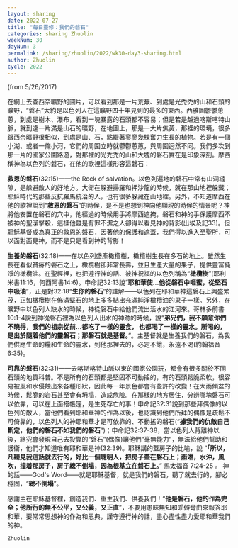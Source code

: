 ```yaml
---
layout: sharing
date: 2022-07-27
title: "每日靈修：我們的磐石"
categories: sharing Zhuolin
weekNum: 30
dayNum: 3
permalink: /sharing/zhuolin/2022/wk30-day3-sharing.html
author: Zhuolin
cycle: 2022
---
```

(from 5/26/2017)

在網上去查西奈曠野的圖片，可以看到那是一片荒蕪、到處是光禿禿的山和石頭的曠野，“磐石”大約是以色列人在這曠野四十年見到的最多的東西。西雅圖鬱鬱蔥蔥，到處是樹木、瀑布，看到一塊暴露的石頭都不容易；但是若是越過喀斯喀特山脈，就到達一片滿是山石的曠野，在地圖上，那是一大片焦黃，那裡的環境，很多跟西奈曠野很相似，到處是山、石，點綴著寥寥幾棵奮力生長的植物。若是有一個小湖、或者一條小河，它們的周圍立時就鬱鬱蔥蔥，與周圍迥然不同。我們多次到那一片的國家公園路遊，對那裡的光禿禿的山和大塊的磐石實在是印象深刻。摩西稱神為以色列的磐石，在他的歌裡這樣形容這磐石：  

**救恩的磐石**(32:15)——the Rock of salvation。以色列遍地的磐石中常有山洞縫隙，是躲避敵人的好地方。大衛在躲避掃羅和押沙龍的時候，就在那山地裡躲藏；耶穌時代的那些反抗羅馬統治的人，也有很多躲藏在山地裡。另外，不知道摩西在他的歌裡說到“**救恩的磐石**”的時候，是不是也想到神向他顯現的時候的情景呢？神將他安置在磐石的穴中，他經過的時候用手將摩西遮掩，磐石和神的手保護摩西不被神的聖潔擊殺，這樣他雖是有罪不潔之人卻得以看見神的背影(出埃及記33)。但耶穌基督成為真正的救恩的磐石，因著他的保護和遮蓋，我們得以進入至聖所，可以面對面見神，而不是只是看到神的背影！  

**生養的磐石**(32:18)——在以色列盛產橄欖樹，橄欖樹生長在多石的地上。雖然生長在看似貧瘠的磐石之上，橄欖樹卻非常長壽，並且生產大量的果子，提供豐富純淨的橄欖油。在聖經裡，也把遵行神的話、被神祝福的以色列稱為“**橄欖樹**”(耶利米書11:16，何西阿書14:6)。申命記32:13說“**耶和華使...他從磐石中咂蜜，從堅石中吸油**”，正是對32:18“**生你的磐石**”的註解——以色列在耶和華神這磐石上興盛繁茂，正如橄欖樹在佈滿堅石的地上多多結出充滿純淨橄欖油的果子一樣。另外，在曠野中以色列人缺水的時候，神從磐石中給他們流出活水的江河來。哥林多前書10:1-4說到神從磐石裡為以色列人出水的神跡的時候，說“**弟兄們，我不願意你們不曉得，我們的祖宗從前...都吃了一樣的靈食， 也都喝了一樣的靈水。所喝的，是出於隨着他們的靈磐石；那磐石就是基督。**”。主基督就是生養我們的磐石，為我們供應生命的糧和生命的靈水，到他那裡去的，必定不餓，永遠不渴(約翰福音6:35)。  

**可靠的磐石**(32:31)——去喀斯喀特山脈以東的國家公園玩，都會有很多關於不同石頭的地質科普。不是所有的石頭都是堅固不可動搖的，有的石頭鬆脆柔軟，很容易被風和水侵蝕出來各種形狀，因此每一年景色都會有些許的改變！在大雨傾盆的時候，鬆脆的岩石甚至會有坍塌，造成危險。在那樣的地方居住，分辨哪塊磐石可以依靠，可以在上面搭帳篷，是生死存亡的事！申命記32:31說到那些拜偶像的以色列的敵人，當他們看到耶和華神的作為以後，也認識到他們所拜的偶像是疏鬆不可倚靠的，以色列人的神耶和華才是可依靠的、不動搖的磐石(“**據我們的仇敵自己斷定，他們的磐石不如我們的磐石**”)；申命記32:37-38，當以色列人背離神以後，終究會發現自己去投靠的“磐石”(偶像)讓他們“毫無能力”，無法給他們幫助和護衛，他們才知道唯有耶和華是神(32:39)。耶穌講的蓋房子的比喻，說 “**「所以，凡聽見我這話就去行的，好比一個聰明人，把房子蓋在磐石上；雨淋，水沖，風吹，撞着那房子，房子總不倒塌，因為根基立在磐石上。**” 馬太福音 7:24-25 。 神的話——God's Word——就是耶穌基督，就是我們的磐石，聽了就去行的，腳必穩固，“**總不倒塌**”。  

感謝主在耶穌基督裡，創造我們、重生我們、供養我們！“**他是磐石，他的作為完全；他所行的無不公平，又公義，又正直**”，不要用愚昧無知和乖僻彎曲來報答耶和華，要常常思想神的作為和恩典，謹守遵行神的話，盡心盡性盡力愛耶和華我們的神。  

`Zhuolin`  

